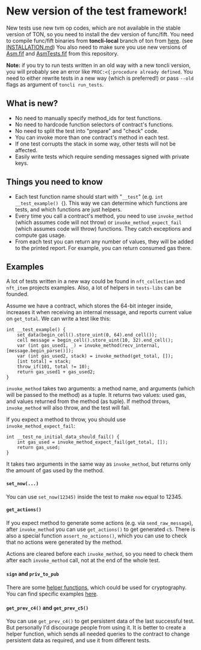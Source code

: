 # New version of the test framework!

New tests use new tvm op codes, which are not available in the stable version of TON, so you need to install the dev version of func/fift. 
You need to compile func/fift binaries from **toncli-local** branch of ton from [here](https://github.com/SpyCheese/ton/tree/toncli-local). (see [INSTALLATION.md](https://github.com/disintar/toncli/blob/master/INSTALLATION.md))
You also need to make sure you use new versions of [Asm.fif](/src/toncli/lib/fift-libs/Asm.fif) and 
[AsmTests.fif](/src/toncli/lib/fift-libs/AsmTests.fif) from this repository.


**Note:** if you try to run tests written in an old way with a new toncli version, you will probably see an error 
like `PROC:<{:procedure already defined`. You need to either rewrite tests in a new way (which is preferred!) or pass `--old` flags as argument of `toncli run_tests`.  

## What is new?
* No need to manually specify method_ids for test functions.
* No need to hardcode function selectors of contract's functions.
* No need to split the test into "prepare" and "check" code.
* You can invoke more than one contract's method in each test.
* If one test corrupts the stack in some way, other tests will not be affected.
* Easily write tests which require sending messages signed with private keys.

## Things you need to know
* Each test function name should start with "`__test`" (e.g. `int __test_example() {`). 
This way we can determine which functions are tests, and which functions are just helpers.
* Every time you call a contract's method, you need to use `invoke_method` (which assumes code will not throw) or `invoke_method_expect_fail` (which assumes code will throw) functions.
They catch exceptions and compute gas usage.
* From each test you can return any number of values, they will be added to the printed report. For example, you can return consumed gas there.

## Examples

A lot of tests written in a new way could be found in `nft_collection` and `nft_item` projects examples. Also, a lot of helpers in `tests-libs` can be founded.

Assume we have a contract, which stores the 64-bit integer inside, increases it when receiving an internal message, and reports current value on `get_total`.
We can write a test like this:
```
int __test_example() {
    set_data(begin_cell().store_uint(0, 64).end_cell());
    cell message = begin_cell().store_uint(10, 32).end_cell();
    var (int gas_used1, _) = invoke_method(recv_internal, [message.begin_parse()]);
    var (int gas_used2, stack) = invoke_method(get_total, []);
    [int total] = stack;
    throw_if(101, total != 10);
    return gas_used1 + gas_used2;
}
```
`invoke_method` takes two arguments: a method name, and arguments (which will be passed to the method) as a tuple. It returns two values: used gas, 
and values returned from the method (as tuple). If method throws, `invoke_method` will also throw, and the test will fail.

If you expect a method to throw, you should use `invoke_method_expect_fail`:
```
int __test_no_initial_data_should_fail() {
    int gas_used = invoke_method_expect_fail(get_total, []);
    return gas_used;
}
```
It takes two arguments in the same way as `invoke_method`, but returns only the amount of gas used by the method.

#### `set_now(...)`
You can use `set_now(12345)` inside the test to make `now` equal to 12345.

#### `get_actions()`
If you expect method to generate some actions (e.g. via `send_raw_message`), after `invoke_method` you can use `get_actions()` to get generated `c5`.
There is also a special function `assert_no_actions()`, which you can use to check that no actions were generated by the method. 

Actions are cleared before each `invoke_method`, so you need to check them after each `invoke_method` call, not at the end of the whole test.

#### `sign` and `priv_to_pub`
There are some [helper functions](/src/toncli/lib/func-libs/tests-helpers.func#L125), which could be used for cryptography. You can find specific 
examples [here](https://github.com/BorysMinaiev/func-contest-1-tests-playground/blob/main/task-5/tests/test.fc).


#### `get_prev_c4()` and `get_prev_c5()`
You can use `get_prev_c4()` to get persistent data of the last successful test. But personally I'd discourage people from using it. 
It is better to create a helper function, which sends all needed queries to the contract to change persistent data as required, 
and use it from different tests.
